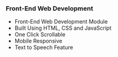 ### Front-End Web Development
- Front-End Web Development Module
- Built Using HTML, CSS and JavaScript
- One Click Scrollable
- Mobile Responsive
- Text to Speech Feature
